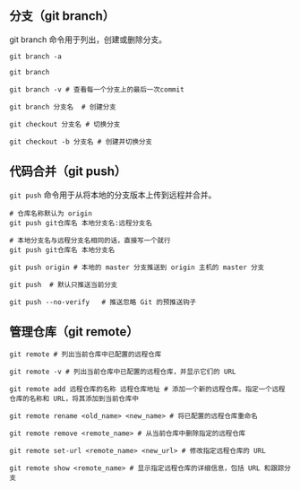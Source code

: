 ## 分支（git branch）

git branch 命令用于列出，创建或删除分支。

```git
git branch -a

git branch

git branch -v # 查看每一个分支上的最后一次commit

git branch 分支名  # 创建分支

git checkout 分支名 # 切换分支

git checkout -b 分支名 # 创建并切换分支
```

## 代码合并（git push）

`git push` 命令用于从将本地的分支版本上传到远程并合并。

```git
# 仓库名称默认为 origin  
git push git仓库名 本地分支名:远程分支名

# 本地分支名与远程分支名相同的话，直接写一个就行
git push git仓库名 本地分支名

git push origin # 本地的 master 分支推送到 origin 主机的 master 分支

git push  # 默认只推送当前分支

git push --no-verify   # 推送忽略 Git 的预推送钩子
```

## 管理仓库（git remote）

```git
git remote # 列出当前仓库中已配置的远程仓库

git remote -v # 列出当前仓库中已配置的远程仓库，并显示它们的 URL

git remote add 远程仓库的名称 远程仓库地址 # 添加一个新的远程仓库。指定一个远程仓库的名称和 URL，将其添加到当前仓库中

git remote rename <old_name> <new_name> # 将已配置的远程仓库重命名

git remote remove <remote_name> # 从当前仓库中删除指定的远程仓库

git remote set-url <remote_name> <new_url> # 修改指定远程仓库的 URL

git remote show <remote_name> # 显示指定远程仓库的详细信息，包括 URL 和跟踪分支
```
